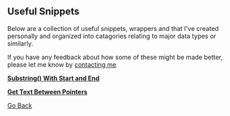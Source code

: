## Useful Snippets

Below are a collection of useful snippets, wrappers and  that I've created personally and organized into catagories relating to major data types or similarly.

If you have any feedback about how some of these might be made better, please let me know by [contacting me](https://trevorghseay.github.io/goto-Toggle/Contact)

**[Substring() With Start and End](https://trevorghseay.github.io/goto-Toggle/SubstringTo)**

**[Get Text Between Pointers](https://trevorghseay.github.io/goto-Toggle/RichTextBetween)**

[Go Back](https://trevorghseay.github.io/goto-Toggle/Practice)
